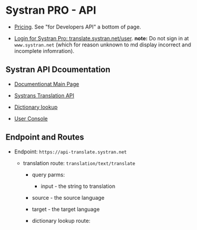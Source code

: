 # Systran PRO - API 

- [Pricing](https://www.systran.net/en/plans-pricing/). See "for Developers API" a bottom of page.

- [Login for Systran Pro: translate.systran.net/user](https://translate.systran.net/user). **note:** Do not sign in at `www.systran.net` (which for reason unknown to md display incorrect and incomplete infomration).

## Systran API Dcoumentation

- [Documentionat Main Page](https://docs.systran.net/translateAPI/)

- [Systrans Translation API](https://docs.systran.net/translateAPI/translation)

- [Dictionary lookup](https://docs.systran.net/translateAPI/dictionary)

- [User Console](https://trs.systran.net/user)

## Endpoint and Routes

- Endpoint: `https://api-translate.systran.net`

  - translation route: `translation/text/translate`

    - query parms:

      - input - the string to translation

     - source - the source language

     - target - the target language

    - dictionary lookup route: 
